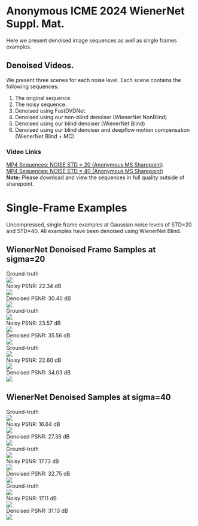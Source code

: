 # Anonymous ICME 2024 WienerNet Suppl. Mat.
Here we present denoised image sequences as well as single frames examples.

## Denoised Videos.
We present three scenes for each noise level. Each scene contains the following sequences:
1. The original sequence.
2. The noisy sequence.
3. Denoised using FastDVDNet.
4. Denoised using our non-blind denoiser (WienerNet NonBlind)
5. Denoised using our blind denoiser (WienerNet Blind)
6. Denoised using our blind denoiser and deepflow motion compensation (WienerNet Blind + MC) 

### Video Links
[MP4 Sequences: NOISE STD = 20 (Anonymous MS Sharepoint)](https://1drv.ms/f/s!AhKO8wUz4hy9iBGgcWsWB9JllTYs?e=USQnCp)\
[MP4 Sequences: NOISE STD = 40 (Anonymous MS Sharepoint)](https://1drv.ms/f/s!AhKO8wUz4hy9iBUXaBORpTL4K_FI?e=jGXHfm)\
**Note:** Please download and view the sequences in full quality outside of sharepoint.
# Single-Frame Examples
Uncompressed, single frame examples at Gaussian noise levels of STD=20 and STD=40. All examples have been denoised using WienerNet Blind.
## WienerNet Denoised Frame Samples at sigma=20
Ground-truth\
![](samples_sig20/GT_00000010.png)\
Noisy PSNR: 22.34 dB\
![](samples_sig20/NOISY_00000010.png)\
Denoised PSNR: 30.40 dB\
![](samples_sig20/00000010_denoise.png)\
Ground-truth\
![](samples_sig20/GT_00000010ham.png)\
Noisy PSNR: 23.57 dB\
![](samples_sig20/NOISY_00000010ham.png)\
Denoised PSNR: 35.56 dB\
![](samples_sig20/00000010_denoiseham.png)\
Ground-truth\
![](samples_sig20/GT_00000010mar.png)\
Noisy PSNR: 22.60 dB\
![](samples_sig20/NOISY_00000010mar.png)\
Denoised PSNR: 34.03 dB\
![](samples_sig20/00000010_denoisemar.png)


## WienerNet Denoised Samples at sigma=40
Ground-truth\
![](samples_sig40/GT_00000010.png)\
Noisy PSNR: 16.64 dB\
![](samples_sig40/NOISY_00000010.png)\
Denoised PSNR: 27.39 dB\
![](samples_sig40/00000010_denoise.png)\
Ground-truth\
![](samples_sig40/GT_00000010ham.png)\
Noisy PSNR: 17.73 dB\
![](samples_sig40/NOISY_00000010ham.png)\
Denoised PSNR: 32.75 dB\
![](samples_sig40/00000010_denoiseham.png)\
Ground-truth\
![](samples_sig40/GT_00000010mar.png)\
Noisy PSNR: 17.11 dB\
![](samples_sig40/NOISY_00000010mar.png)\
Denoised PSNR: 31.13 dB\
![](samples_sig40/00000010_denoisemar.png)

